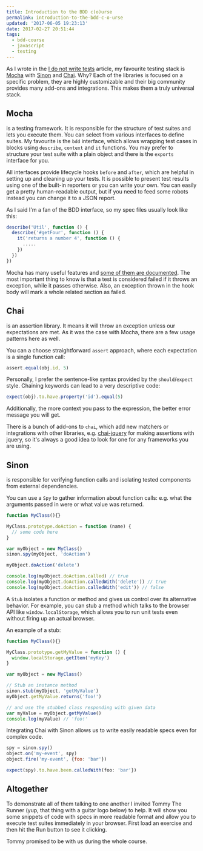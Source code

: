 ```yaml
---
title: Introduction to the BDD c(o)urse
permalink: introduction-to-the-bdd-c-o-urse
updated: '2017-06-05 19:23:13'
date: 2017-02-27 20:51:44
tags: 
  - bdd-course 
  - javascript
  - testing
---
```


As I wrote in the [I do not write tests] article, my favourite testing stack is [Mocha] with [Sinon] and [Chai]. 
Why? 
Each of the libraries is focused on a specific problem, they are highly customizable and their big community provides many add-ons and integrations. This makes them a truly universal stack.
<!-- more -->

## Mocha

is a testing framework. It is responsible for the structure of test suites and lets you execute them. You can select from various interfaces to define suites. 
My favourite is the `bdd` interface, which allows wrapping test cases in blocks using `describe`, `context` and `it` functions. 
You may prefer to structure your test suite with a plain object and there is the `exports` interface for you. 

All interfaces provide lifecycle hooks `before` and `after`, which are helpful in setting up and cleaning up your tests. It is possible to present test results using one of the built-in reporters or you can write your own. You can easily get a pretty human-readable output, but if you need to feed some robots instead you can change it to a JSON report.

As I said I'm a fan of the BDD interface, so my spec files usually look like this:

```javascript
describe('Util', function () {
  describe('#getFour', function () {
    it('returns a number 4', function () {
      .....
    }) 
  })
})
```

Mocha has many useful features and [some of them are documented](http://mochajs.org/#table-of-contents). 
The most important thing to know is that a test is considered failed if it throws an exception, while it passes otherwise. Also, an exception thrown in the hook body will mark a whole related section as failed. 

## Chai
is an assertion library. It means it will throw an exception unless our expectations are met.
As it was the case with Mocha, there are a few usage patterns here as well. 

You can a choose straightforward `assert` approach, where each expectation is a single function call: 

```javascript
assert.equal(obj.id, 5)
```

Personally, I prefer the sentence-like syntax provided by the `should`/`expect` style. Chaining keywords can lead to a very descriptive code:

```javascript
expect(obj).to.have.property('id').equal(5)
```

Additionally, the more context you pass to the expression, the better error message you will get.

There is a bunch of add-ons to `chai`, which add new matchers or integrations with other libraries, e.g. [chai-jquery] for making assertions with jquery, so it's always a good idea to look for one for any frameworks you are using.

## Sinon
is responsible for verifying function calls and isolating tested components from external dependencies. 

You can use a `Spy` to gather information about function calls: e.g. what the arguments passed in were or what value was returned. 

```javascript
function MyClass(){}

MyClass.prototype.doAction = function (name) { 
  // some code here
}

var myObject = new MyClass()
sinon.spy(myObject, 'doAction')

myObject.doAction('delete')

console.log(myObject.doAction.called) // true
console.log(myObject.doAction.calledWith('delete')) // true
console.log(myObject.doAction.calledWith('edit')) // false
```


A `Stub` isolates a function or method and gives us control over its alternative behavior. For example, you can stub a method which talks to the browser API like `window.localStorage`, which allows you to run unit tests even without firing up an actual browser.

An example of a stub:
```javascript
function MyClass(){}

MyClass.prototype.getMyValue = function () { 
  window.localStorage.getItem('myKey')
}

var myObject = new MyClass()

// Stub an instance method
sinon.stub(myObject, 'getMyValue')
myObject.getMyValue.returns('foo!')

// and use the stubbed class responding with given data
var myValue = myObject.getMyValue()
console.log(myValue) // 'foo!'
```

Integrating Chai with Sinon allows us to write easily readable specs even for complex code.

```javascript
spy = sinon.spy()
object.on('my-event', spy)
object.fire('my-event', {foo: 'bar'})

expect(spy).to.have.been.calledWith(foo: 'bar'})
```

## Altogether

To demonstrate all of them talking to one another I invited Tommy The Runner (yup, that thing with a guitar logo below) to help. 
It will show you some snippets of code with specs in more readable format and allow you to execute test suites immediately in your browser. First load an exercise and then hit the Run button to see it clicking.

<!--TOMMY mocha-chai-sinon YMMOT-->

Tommy promised to be with us during the whole course.

[I do not write tests]: http://blog.ertrzyiks.me/i-do-not-write-tests/
[Mocha]: https://mochajs.org/
[Sinon]: http://sinonjs.org/
[Chai]: http://chaijs.com/
[chai-jquery]: (https://github.com/chaijs/chai-jquery)
